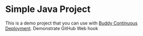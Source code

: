 # Simple Java Project
This is a demo project that you can use with [Buddy Continuous Deployment](https://buddy.works).
Demonstrate GitHub Web hook
